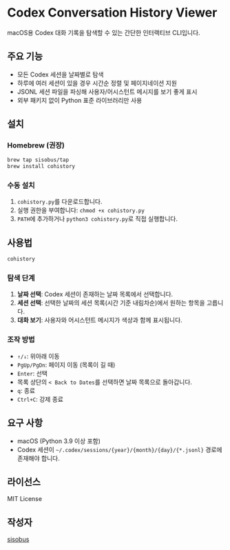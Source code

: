 # Codex Conversation History Viewer

macOS용 Codex 대화 기록을 탐색할 수 있는 간단한 인터랙티브 CLI입니다.

## 주요 기능
- 모든 Codex 세션을 날짜별로 탐색
- 하루에 여러 세션이 있을 경우 시간순 정렬 및 페이지네이션 지원
- JSONL 세션 파일을 파싱해 사용자/어시스턴트 메시지를 보기 좋게 표시
- 외부 패키지 없이 Python 표준 라이브러리만 사용

## 설치

### Homebrew (권장)
```bash
brew tap sisobus/tap
brew install cohistory
```

### 수동 설치
1. `cohistory.py`를 다운로드합니다.
2. 실행 권한을 부여합니다: `chmod +x cohistory.py`
3. `PATH`에 추가하거나 `python3 cohistory.py`로 직접 실행합니다.

## 사용법
```bash
cohistory
```

### 탐색 단계
1. **날짜 선택**: Codex 세션이 존재하는 날짜 목록에서 선택합니다.
2. **세션 선택**: 선택한 날짜의 세션 목록(시간 기준 내림차순)에서 원하는 항목을 고릅니다.
3. **대화 보기**: 사용자와 어시스턴트 메시지가 색상과 함께 표시됩니다.

### 조작 방법
- `↑/↓`: 위아래 이동
- `PgUp/PgDn`: 페이지 이동 (목록이 길 때)
- `Enter`: 선택
- 목록 상단의 `< Back to Dates`를 선택하면 날짜 목록으로 돌아갑니다.
- `q`: 종료
- `Ctrl+C`: 강제 종료

## 요구 사항
- macOS (Python 3.9 이상 포함)
- Codex 세션이 `~/.codex/sessions/{year}/{month}/{day}/{*.jsonl}` 경로에 존재해야 합니다.

## 라이선스
MIT License

## 작성자
[sisobus](https://github.com/sisobus)
